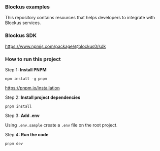 ### Blockus examples

This repository contains resources that helps developers to integrate with Blockus services.

### Blockus SDK

https://www.npmjs.com/package/@blockus0/sdk

### How to run this project

Step 1: **Install PNPM**

`npm install -g pnpm`

https://pnpm.io/installation

Step 2: **Install project dependencies**

`pnpm install`

Step 3: **Add .env**

Using `.env.sample` create a `.env` file on the root project.

Step 4: **Run the code**

`pnpm dev`
